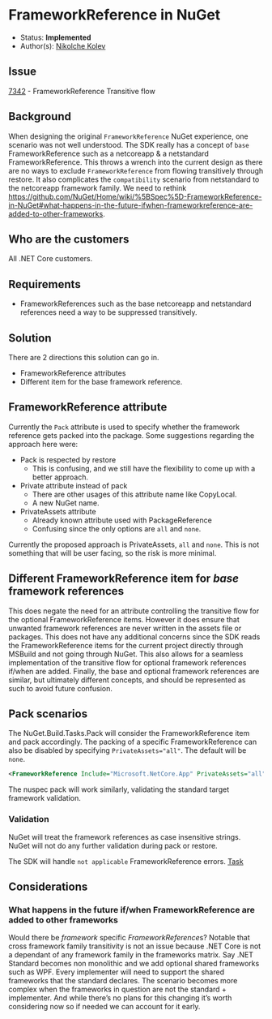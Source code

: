 # FrameworkReference in NuGet

* Status: **Implemented**
* Author(s): [Nikolche Kolev](https://github.com/nkolev92)

## Issue

[7342](https://github.com/NuGet/Home/issues/7988) - FrameworkReference Transitive flow

## Background

When designing the original `FrameworkReference` NuGet experience, one scenario was not well understood. 
The SDK really has a concept of `base` FrameworkReference such as a netcoreapp & a netstandard FrameworkReference. 
This throws a wrench into the current design as there are no ways to exclude `FrameworkReference` from flowing transitively through restore. 
It also complicates the `compatibility` scenario from netstandard to the netcoreapp framework family.
We need to rethink https://github.com/NuGet/Home/wiki/%5BSpec%5D-FrameworkReference-in-NuGet#what-happens-in-the-future-ifwhen-frameworkreference-are-added-to-other-frameworks. 


## Who are the customers

All .NET Core customers.

## Requirements

* FrameworkReferences such as the base netcoreapp and netstandard references need a way to be suppressed transitively.  

## Solution

There are 2 directions this solution can go in. 
* FrameworkReference attributes
* Different item for the base framework reference. 

## FrameworkReference attribute

Currently the `Pack` attribute is used to specify whether the framework reference gets packed into the package. 
Some suggestions regarding the approach here were: 

* Pack is respected by restore
    * This is confusing, and we still have the flexibility to come up with a better approach.
* Private attribute instead of pack
    * There are other usages of this attribute name like CopyLocal. 
    * A new NuGet name.
* PrivateAssets attribute
    * Already known attribute used with PackageReference
    * Confusing since the only options  are `all` and `none`.

Currently the proposed approach is PrivateAssets, `all` and `none`. 
This is not something that will be user facing, so the risk is more minimal. 

## Different FrameworkReference item for *base* framework references

This does negate the need for an attribute controlling the transitive flow for the optional FrameworkReference items.
However it does ensure that unwanted framework references are never written in the assets file or packages.
This does not have any additional concerns since the SDK reads the FrameworkReference items for the current project directly through MSBuild and not going through NuGet. 
This also allows for a seamless implementation of the transitive flow for optional framework references if/when are added.
Finally, the base and optional framework references are similar, but ultimately different concepts, and should be represented as such to avoid future confusion. 

## Pack scenarios

The NuGet.Build.Tasks.Pack will consider the FrameworkReference item and pack accordingly.
The packing of a specific FrameworkReference can also be disabled by specifying `PrivateAssets="all"`.
The default will be `none`. 

```xml
<FrameworkReference Include="Microsoft.NetCore.App" PrivateAssets="all"/>
```

The nuspec pack will work similarly, validating the standard target framework validation.

### Validation

NuGet will treat the framework references as case insensitive strings. NuGet will not do any further validation during pack or restore.

The SDK will handle `not applicable` FrameworkReference errors. [Task](https://github.com/dotnet/sdk/issues/3011)

## Considerations

### What happens in the future if/when FrameworkReference are added to other frameworks

Would there be *framework* specific *FrameworkReference*s? Notable that cross framework family transitivity is not an issue because .NET Core is not a dependant of any framework family in the frameworks matrix.
Say .NET Standard becomes non monolithic and we add optional shared frameworks such as WPF. Every implementer will need to support the shared frameworks that the standard declares. The scenario becomes more complex when the frameworks in question are not the standard + implementer. And while there’s no plans for this changing it’s worth considering now so if needed we can account for it early.